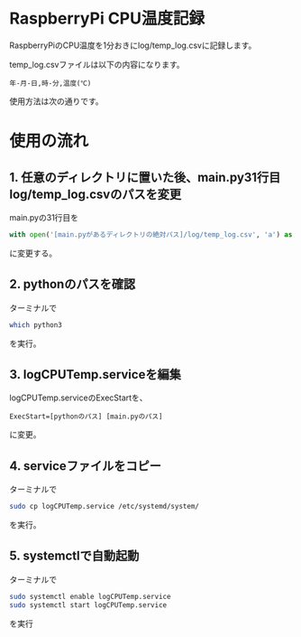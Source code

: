 # RaspberryPi CPU温度記録
RaspberryPiのCPU温度を1分おきにlog/temp_log.csvに記録します。

temp_log.csvファイルは以下の内容になります。
```csv
年-月-日,時-分,温度(℃)
```
使用方法は次の通りです。

# 使用の流れ
## 1. 任意のディレクトリに置いた後、main.py31行目log/temp_log.csvのパスを変更
main.pyの31行目を
```py
with open('[main.pyがあるディレクトリの絶対パス]/log/temp_log.csv', 'a') as f:
```
に変更する。

## 2. pythonのパスを確認
ターミナルで
```sh
which python3
```
を実行。

## 3. logCPUTemp.serviceを編集
logCPUTemp.serviceのExecStartを、
```
ExecStart=[pythonのパス] [main.pyのパス]
```
に変更。

## 4. serviceファイルをコピー
ターミナルで
```sh
sudo cp logCPUTemp.service /etc/systemd/system/
```
を実行。

## 5. systemctlで自動起動
ターミナルで
```sh
sudo systemctl enable logCPUTemp.service
sudo systemctl start logCPUTemp.service
```
を実行
